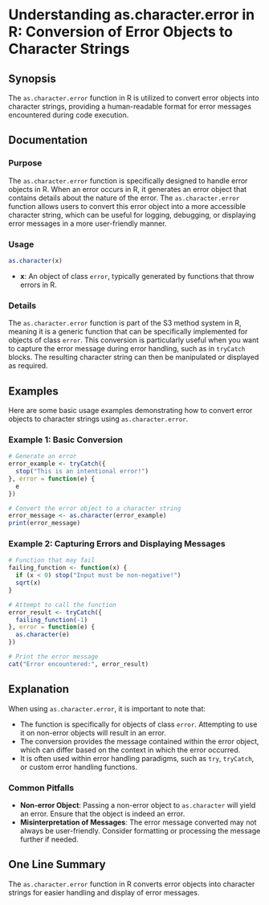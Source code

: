 <!--
Meta Description: # Understanding as.character.error in R: Conversion of Error Objects to Character Strings ## Synopsis The `as.character.error` function in R is utiliz...
Meta Keywords: error, character, function, objects, object
-->

# Understanding as.character.error in R: Conversion of Error Objects to Character Strings

## Synopsis
The `as.character.error` function in R is utilized to convert error objects into character strings, providing a human-readable format for error messages encountered during code execution.

## Documentation
### Purpose
The `as.character.error` function is specifically designed to handle error objects in R. When an error occurs in R, it generates an error object that contains details about the nature of the error. The `as.character.error` function allows users to convert this error object into a more accessible character string, which can be useful for logging, debugging, or displaying error messages in a more user-friendly manner.

### Usage
```R
as.character(x)
```
- **x**: An object of class `error`, typically generated by functions that throw errors in R.

### Details
The `as.character.error` function is part of the S3 method system in R, meaning it is a generic function that can be specifically implemented for objects of class `error`. This conversion is particularly useful when you want to capture the error message during error handling, such as in `tryCatch` blocks. The resulting character string can then be manipulated or displayed as required.

## Examples
Here are some basic usage examples demonstrating how to convert error objects to character strings using `as.character.error`.

### Example 1: Basic Conversion
```R
# Generate an error
error_example <- tryCatch({
  stop("This is an intentional error!")
}, error = function(e) {
  e
})

# Convert the error object to a character string
error_message <- as.character(error_example)
print(error_message)
```

### Example 2: Capturing Errors and Displaying Messages
```R
# Function that may fail
failing_function <- function(x) {
  if (x < 0) stop("Input must be non-negative!")
  sqrt(x)
}

# Attempt to call the function
error_result <- tryCatch({
  failing_function(-1)
}, error = function(e) {
  as.character(e)
})

# Print the error message
cat("Error encountered:", error_result)
```

## Explanation
When using `as.character.error`, it is important to note that:
- The function is specifically for objects of class `error`. Attempting to use it on non-error objects will result in an error.
- The conversion provides the message contained within the error object, which can differ based on the context in which the error occurred.
- It is often used within error handling paradigms, such as `try`, `tryCatch`, or custom error handling functions.

### Common Pitfalls
- **Non-error Object**: Passing a non-error object to `as.character` will yield an error. Ensure that the object is indeed an error.
- **Misinterpretation of Messages**: The error message converted may not always be user-friendly. Consider formatting or processing the message further if needed.

## One Line Summary
The `as.character.error` function in R converts error objects into character strings for easier handling and display of error messages.